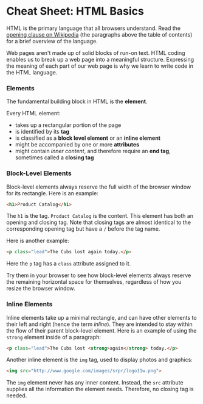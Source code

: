 # Cheat Sheet: HTML Basics

HTML is the primary language that all browsers understand.  Read the [opening clause on Wikipedia](http://en.wikipedia.org/wiki/HTML) (the paragraphs above the table of contents) for a brief overview of the language.

Web pages aren't made up of solid blocks of run-on text.  HTML coding enables us to break up a web page into a meaningful structure.  Expressing the meaning of each part of our web page is why we learn to write code in the HTML language.

### Elements

The fundamental building block in HTML is the **element**.

Every HTML element:

* takes up a rectangular portion of the page
* is identified by its **tag**
* is classified as a **block level element** or an **inline element**
* might be accompanied by one or more **attributes**
* might contain _inner content_, and therefore require an **end tag**, sometimes called a **closing tag**

### Block-Level Elements

Block-level elements always reserve the full width of the browser window for its rectangle.  Here is an example:

```html
<h1>Product Catalog</h1>
```

The `h1` is the tag. `Product Catalog` is the content.  This element has both an opening and closing tag.  Note that closing tags are almost identical to the corresponding opening tag but have a `/` before the tag name.

Here is another example:

```html
<p class="lead">The Cubs lost again today.</p>
```

Here the `p` tag has a `class` attribute assigned to it.

Try them in your browser to see how block-level elements always reserve the remaining horizontal space for themselves, regardless of how you resize the browser window.

### Inline Elements

Inline elements take up a minimal rectangle, and can have other elements to their left and right (hence the term _inline_).  They are intended to stay within the flow of their parent block-level element.  Here is an example of using the `strong` element inside of a paragraph:

```html
<p class="lead">The Cubs lost <strong>again</strong> today.</p>
```

Another inline element is the `img` tag, used to display photos and graphics:

```html
<img src="http://www.google.com/images/srpr/logo11w.png">
```

The `img` element never has any inner content.  Instead, the `src` attribute supplies all the information the element needs.  Therefore, no closing tag is needed.





